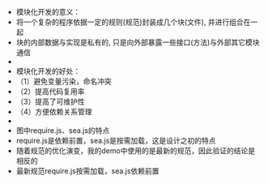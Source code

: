 * 模块化开发的意义：
* 将一个复杂的程序依据一定的规则(规范)封装成几个块(文件), 并进行组合在一起
* 块的内部数据与实现是私有的, 只是向外部暴露一些接口(方法)与外部其它模块通信
*
* 模块化开发的好处：
* （1）避免变量污染，命名冲突
* （2）提高代码复用率
* （3）提高了可维护性
* （4）方便依赖关系管理
*
* 图中require.js、sea.js的特点
* require.js是依赖前置，sea.js是按需加载，这是设计之初的特点
* 随着规范的优化演变，我的demo中使用的是最新的规范，因此验证的结论是相反的
* 最新规范require.js按需加载，sea.js依赖前置
